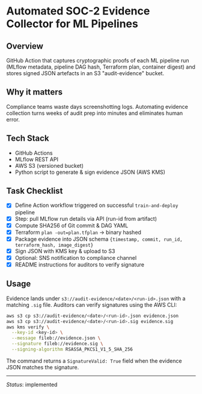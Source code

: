 # Automated SOC-2 Evidence Collector for ML Pipelines

## Overview
GitHub Action that captures cryptographic proofs of each ML pipeline run (MLflow metadata, pipeline DAG hash, Terraform plan, container digest) and stores signed JSON artefacts in an S3 "audit-evidence" bucket.

## Why it matters
Compliance teams waste days screenshotting logs. Automating evidence collection turns weeks of audit prep into minutes and eliminates human error.

## Tech Stack
* GitHub Actions
* MLflow REST API
* AWS S3 (versioned bucket)
* Python script to generate & sign evidence JSON (AWS KMS)

## Task Checklist
- [x] Define Action workflow triggered on successful `train-and-deploy` pipeline
- [x] Step: pull MLflow run details via API (run-id from artifact)
- [x] Compute SHA256 of Git commit & DAG YAML
- [x] Terraform `plan -out=plan.tfplan` → binary hashed
- [x] Package evidence into JSON schema `{timestamp, commit, run_id, terraform_hash, image_digest}`
- [x] Sign JSON with KMS key & upload to S3
- [x] Optional: SNS notification to compliance channel
- [x] README instructions for auditors to verify signature

## Usage
Evidence lands under `s3://audit-evidence/<date>/<run-id>.json` with a matching `.sig` file. Auditors can verify signatures using the AWS CLI:
```bash
aws s3 cp s3://audit-evidence/<date>/<run-id>.json evidence.json
aws s3 cp s3://audit-evidence/<date>/<run-id>.sig evidence.sig
aws kms verify \
  --key-id <key-id> \
  --message fileb://evidence.json \
  --signature fileb://evidence.sig \
  --signing-algorithm RSASSA_PKCS1_V1_5_SHA_256
```
The command returns a `SignatureValid: True` field when the evidence JSON matches the signature.

---
*Status*: implemented
